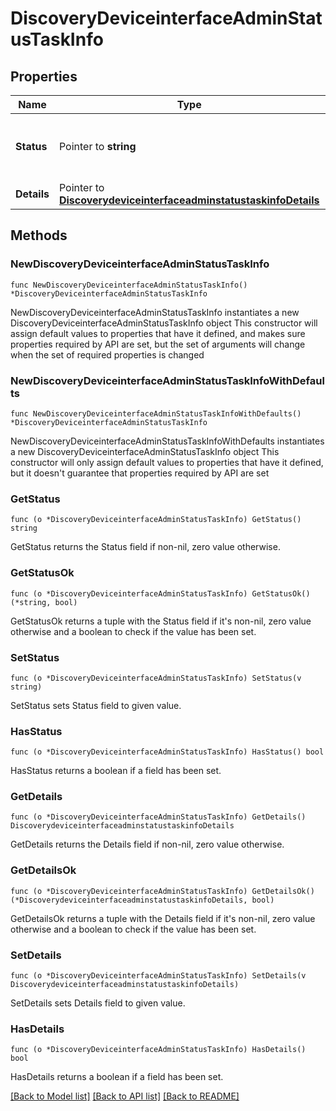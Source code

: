 # DiscoveryDeviceinterfaceAdminStatusTaskInfo

## Properties

Name | Type | Description | Notes
------------ | ------------- | ------------- | -------------
**Status** | Pointer to **string** | The configured admin status value. | [optional] [readonly] 
**Details** | Pointer to [**DiscoverydeviceinterfaceadminstatustaskinfoDetails**](DiscoverydeviceinterfaceadminstatustaskinfoDetails.md) |  | [optional] 

## Methods

### NewDiscoveryDeviceinterfaceAdminStatusTaskInfo

`func NewDiscoveryDeviceinterfaceAdminStatusTaskInfo() *DiscoveryDeviceinterfaceAdminStatusTaskInfo`

NewDiscoveryDeviceinterfaceAdminStatusTaskInfo instantiates a new DiscoveryDeviceinterfaceAdminStatusTaskInfo object
This constructor will assign default values to properties that have it defined,
and makes sure properties required by API are set, but the set of arguments
will change when the set of required properties is changed

### NewDiscoveryDeviceinterfaceAdminStatusTaskInfoWithDefaults

`func NewDiscoveryDeviceinterfaceAdminStatusTaskInfoWithDefaults() *DiscoveryDeviceinterfaceAdminStatusTaskInfo`

NewDiscoveryDeviceinterfaceAdminStatusTaskInfoWithDefaults instantiates a new DiscoveryDeviceinterfaceAdminStatusTaskInfo object
This constructor will only assign default values to properties that have it defined,
but it doesn't guarantee that properties required by API are set

### GetStatus

`func (o *DiscoveryDeviceinterfaceAdminStatusTaskInfo) GetStatus() string`

GetStatus returns the Status field if non-nil, zero value otherwise.

### GetStatusOk

`func (o *DiscoveryDeviceinterfaceAdminStatusTaskInfo) GetStatusOk() (*string, bool)`

GetStatusOk returns a tuple with the Status field if it's non-nil, zero value otherwise
and a boolean to check if the value has been set.

### SetStatus

`func (o *DiscoveryDeviceinterfaceAdminStatusTaskInfo) SetStatus(v string)`

SetStatus sets Status field to given value.

### HasStatus

`func (o *DiscoveryDeviceinterfaceAdminStatusTaskInfo) HasStatus() bool`

HasStatus returns a boolean if a field has been set.

### GetDetails

`func (o *DiscoveryDeviceinterfaceAdminStatusTaskInfo) GetDetails() DiscoverydeviceinterfaceadminstatustaskinfoDetails`

GetDetails returns the Details field if non-nil, zero value otherwise.

### GetDetailsOk

`func (o *DiscoveryDeviceinterfaceAdminStatusTaskInfo) GetDetailsOk() (*DiscoverydeviceinterfaceadminstatustaskinfoDetails, bool)`

GetDetailsOk returns a tuple with the Details field if it's non-nil, zero value otherwise
and a boolean to check if the value has been set.

### SetDetails

`func (o *DiscoveryDeviceinterfaceAdminStatusTaskInfo) SetDetails(v DiscoverydeviceinterfaceadminstatustaskinfoDetails)`

SetDetails sets Details field to given value.

### HasDetails

`func (o *DiscoveryDeviceinterfaceAdminStatusTaskInfo) HasDetails() bool`

HasDetails returns a boolean if a field has been set.


[[Back to Model list]](../README.md#documentation-for-models) [[Back to API list]](../README.md#documentation-for-api-endpoints) [[Back to README]](../README.md)


